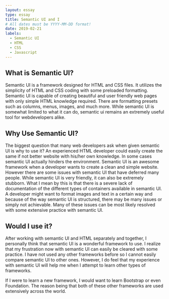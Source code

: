 ```yaml
---
layout: essay
type: essay
title: Semantic UI and I
# All dates must be YYYY-MM-DD format!
date: 2019-02-21
labels:
  - Semantic UI
  - HTML
  - CSS
  - Javascript
---
```

## What is Semantic UI?
Semantic UI is a framework designed for HTML and CSS files.  It utilizes the simplicity of HTML and CSS coding with some preloaded formatting.  Semantic UI is capable of creating beautiful and user friendly web pages with only simple HTML knowledge required.  There are formatting presets such as columns, menus, images, and much more.  While semantic UI is somewhat limited to what it can do, semantic ui remains an extremely useful tool for webdevelopers alike.

## Why Use Semantic UI?
The biggest question that many web developers ask when given semantic UI is why to use it?  An experienced HTML developer could easily create the same if not better website with his/her own knowledge.  In some cases semantic UI actually hinders the environment.  Semantic UI is an awesome framework when a developer wants to create a clean and simple website.  However there are some issues with semantic UI that have deferred many people.  While semantic UI is very friendly, it can also be extremely stubborn.  What I mean by this is that there is a severe lack of documentation of the different types of containers available in semantic UI.  A developer might want to format images and text in a certain way and because of the way semantic UI is structured, there may be many issues or simply not achievable.  Many of these issues can be most likely resolved with some extensive practice with semantic UI.

## Would I use it?
After working with semantic UI and HTML separately and together, I personally think that semantic UI is a wonderful framework to use.  I realize that my frustration now with semantic UI can easily be cleared with some practice.  I have not used any other frameworks before so I cannot easily compare semantic UI to other ones.  However, I do feel that my experience with semantic UI will help me when I attempt to learn other types of frameworks.  

If I were to learn a new framework, I would want to learn Bootstrap or even Foundation.  The reason being that both of these other frameworks are used extensively across the world.
